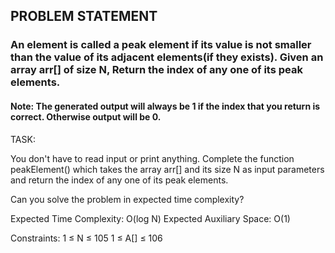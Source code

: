 ## PROBLEM STATEMENT
### An element is called a peak element if its value is not smaller than the value of its adjacent elements(if they exists). Given an array arr[] of size N, Return the index of any one of its peak elements.
#### Note: The generated output will always be 1 if the index that you return is correct. Otherwise output will be 0. 

TASK:

You don't have to read input or print anything. Complete the function peakElement() which takes the array arr[] and its size N as input parameters and return the index of any one of its peak elements.

Can you solve the problem in expected time complexity?

 

Expected Time Complexity: O(log N)
Expected Auxiliary Space: O(1)


Constraints:
1 ≤ N ≤ 105
1 ≤ A[] ≤ 106
